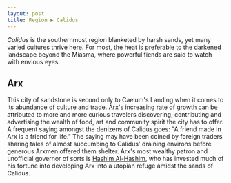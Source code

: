 ```yaml
---
layout: post
title: Region ▶ Calidus
---
```


*Calidus* is the southernmost region blanketed by harsh sands, yet many varied cultures thrive here. For most, the heat is preferable to the darkened landscape beyond the Miasma, where powerful fiends are said to watch with envious eyes.

## Arx

This city of sandstone is second only to Caelum's Landing when it comes to its abundance of culture and trade. Arx's increasing rate of growth can be attributed to more and more curious travelers discovering, contributing and advertising the wealth of food, art and community spirit the city has to offer. A frequent saying amongst the denizens of Calidus goes: "A friend made in Arx is a friend for life." The saying may have been coined by foreign traders sharing tales of almost succumbing to Calidus' draining environs before generous Arxmen offered them shelter. Arx's most wealthy patron and unofficial governor of sorts is [Hashim Al-Hashim](), who has invested much of his fortune into developing Arx into a utopian refuge amidst the sands of Calidus.
